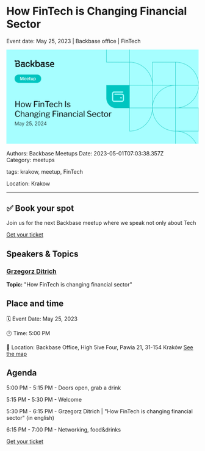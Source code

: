 # How FinTech is Changing Financial Sector

Event date: May 25, 2023 | Backbase office | FinTech

![](assets/placeholder.webp)

Authors: Backbase Meetups
Date: 2023-05-01T07:03:38.357Z  
Category: meetups

tags: krakow, meetup, FinTech

Location: Krakow
 
--- 

## ✅ Book your spot

Join us for the next Backbase meetup where we speak not only about Tech

[Get your ticket](https://www.meetup.com/backbase-meetups/)

## Speakers & Topics

### [Grzegorz Ditrich](https://www.linkedin.com/in/grzegorzditrich/)
**Topic:** "How FinTech is changing financial sector"

## Place and time

🗓️ Event Date: May 25, 2023

🕑 Time: 5:00  PM

📍 Location: Backbase Office, High 5ive Four, Pawia 21, 31-154 Kraków
[See the map](https://maps.app.goo.gl/UWpwQ9zNaJBxPLEV9)

## Agenda

5:00 PM - 5:15 PM - Doors open, grab a drink

5:15 PM - 5:30 PM - Welcome

5:30 PM - 6:15 PM - Grzegorz Ditrich | "How FinTech is changing financial sector" (in english)

6:15 PM - 7:00 PM - Networking, food&drinks

[Get your ticket](https://www.meetup.com/backbase-meetups/)
